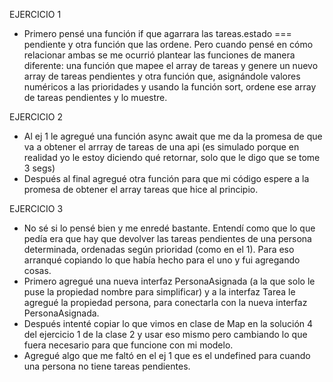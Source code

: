 EJERCICIO 1
* Primero pensé una función if que agarrara las tareas.estado === pendiente y otra función que las ordene. Pero cuando pensé en cómo relacionar ambas se me ocurrió plantear las funciones de manera diferente: una función que mapee el array de tareas y genere un nuevo array de tareas pendientes y otra función que, asignándole valores numéricos a las prioridades y usando la función sort, ordene ese array de tareas pendientes y lo muestre.

EJERCICIO 2
* Al ej 1 le agregué una función async await que me da la promesa de que va a obtener el arrray de tareas de una api (es simulado porque en realidad yo le estoy diciendo qué retornar, solo que le digo que se tome 3 segs)
* Después al final agregué otra función para que mi código espere a la promesa de obtener el array tareas que hice al principio.

EJERCICIO 3
* No sé si lo pensé bien y me enredé bastante. Entendí como que lo que pedía era que hay que devolver las tareas pendientes de una persona determinada, ordenadas según prioridad (como en el 1). Para eso arranqué copiando lo que había hecho para el uno y fui agregando cosas.
* Primero agregué una nueva interfaz PersonaAsignada (a la que solo le puse la propiedad nombre para simplificar) y a la interfaz Tarea le agregué la propiedad persona, para conectarla con la nueva interfaz PersonaAsignada.
* Después intenté copiar lo que vimos en clase de Map en la solución 4 del ejercicio 1 de la clase 2 y usar eso mismo pero cambiando lo que fuera necesario para que funcione con mi modelo.
* Agregué algo que me faltó en el ej 1 que es el undefined para cuando una persona no tiene tareas pendientes.